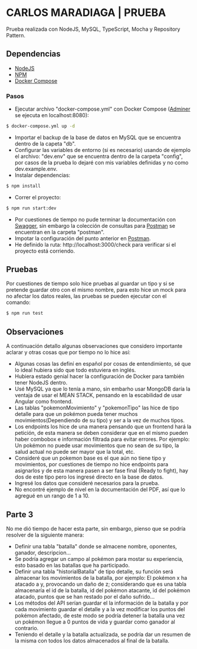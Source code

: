 # CARLOS MARADIAGA | PRUEBA
Prueba realizada con NodeJS, MySQL, TypeScript, Mocha y Repository Pattern. 

## Dependencias

- [NodeJS](https://nodejs.org/en)
- [NPM](https://www.npmjs.com/)
- [Docker Compose](https://docs.docker.com/get-started/08_using_compose/)


### Pasos

- Ejecutar archivo "docker-compose.yml" con Docker Compose ([Adminer](https://hub.docker.com/_/adminer/) se ejecuta en localhost:8080):
```sh
$ docker-compose.yml up -d
```
- Importar el backup de la base de datos en MySQL que se encuentra dentro de la capeta "db".
- Configurar las variables de entorno (si es necesario) usando de ejemplo el archivo: "dev.env" que se encuentra dentro de la carpeta "config", por casos de la prueba lo dejaré con mis variables definidas y no como dev.example.env.
- Instalar dependencias:
```sh
$ npm install
```
- Correr el proyecto:
```sh
$ npm run start:dev
```
- Por cuestiones de tiempo no pude terminar la documentación con [Swagger](https://swagger.io/), sin embargo la colección de consultas para [Postman](https://www.postman.com/) se encuentran en la carpeta "postman".
- Impotar la configuración del punto anterior en [Postman](https://www.postman.com/).
- He definido la ruta: http://localhost:3000/check para verificar si el proyecto está corriendo.

## Pruebas

Por cuestiones de tiempo solo hice pruebas al guardar un tipo y si se pretende guardar otro con el mismo nombre, para esto hice un mock para no afectar los datos reales, las pruebas se pueden ejecutar con el comando:

 ```sh
$ npm run test
```

## Observaciones

A continuación detallo algunas observaciones que considero importante aclarar y otras cosas que por tiempo no lo hice así:

- Algunas cosas las definí en español por cosas de entendimiento, sé que lo ideal hubiera sido que todo estuviera en inglés.
- Hubiera estado genial hacer la configuración de Docker para también tener NodeJS dentro.
- Usé MySQL ya que lo tenía a mano, sin embarho usar MongoDB daría la ventaja de usar el MEAN STACK, pensando en la escabilidad de usar Angular como frontend.
- Las tablas "pokemonMovimiento" y "pokemonTipo" las hice de tipo detalle para que un pokémon pueda tener muchos movimientos(Dependiendo de su tipo) y ser a la vez de muchos tipos.
- Los endpoints los hice de una manera pensando que un frontend hará la petición, de esta manera se deben considerar que en el mismo pueden haber combobox e información filtrada para evitar errores. Por ejemplo: Un pokémon no puede usar movimientos que no sean de su tipo, la salud actual no puede ser mayor que la total, etc. 
- Consideré que un pokemon base es el que aún no tiene tipo y movimientos, por cuestiones de tiempo no hice endpoints para asignarlos y de esta manera pasen a ser fase final (Ready to fight), hay dos de este tipo pero los ingresé directo en la base de datos.
- Ingresé los datos que consideré necesarios para la prueba.
- No encontré ejemplo de nivel en la documentación del PDF, así que lo agregué en un rango de 1 a 10.

## Parte 3

No me dió tiempo de hacer esta parte, sin embargo, pienso que se podría resolver de la siguiente manera:

- Definir una tabla "batalla" donde se almacene nombre, oponentes, ganador, descripcion...
- Se podría agregar un campo al pokémon para mostar su experiencia, esto basado en las batallas que ha participado.
- Definir una tabla "historialBatalla" de tipo detalle, su función será almacenar los movimientos de la batalla, por ejemplo: El pokémon x ha atacado a y, provocando un daño de z; considerando que es una tabla almacenaría el id de la batalla, id del pokémon atacante, id del pokémon atacado, puntos que se han restado por el daño sufrido...
- Los métodos del API serían guardar el la información de la batalla y por cada movimiento guardar el detalle y a la vez modificar los puntos del pokémon afectado, de este modo se podría detener la batalla una vez un pokémon llegue a 0 puntos de vida y guardar como ganador al contrario.
- Teniendo el detalle y la batalla actualizada, se podría dar un resumen de la misma con todos los datos almacenados al final de la batalla.

